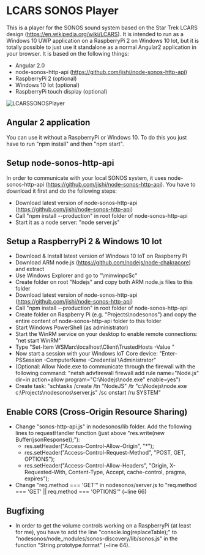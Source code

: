 # LCARS SONOS Player
This is a player for the SONOS sound system based on the Star Trek LCARS design (https://en.wikipedia.org/wiki/LCARS). It is intended to run as a Windows 10 UWP application on a RaspberryPi 2 on Windows 10 Iot, but it is totally possible to just use it standalone as a normal Angular2 application in your browser. It is based on the following things:
- Angular 2.0
- node-sonos-http-api (https://github.com/jishi/node-sonos-http-api)
- RaspberryPi 2 (optional)
- Windows 10 Iot (optional)
- RaspberryPi touch display (optional)

![LCARSSONOSPlayer](http://timokorinth.de/wp-content/uploads/2016/03/LCARS_SONOS_PlayerV2.png)

## Angular 2 application
You can use it without a RaspberryPi or Windows 10. To do this you just have to run "npm install" and then "npm start".

## Setup node-sonos-http-api
In order to communicate with your local SONOS system, it uses node-sonos-http-api (https://github.com/jishi/node-sonos-http-api). You have to download it first and do the following steps:
- Download latest version of node-sonos-http-api (https://github.com/jishi/node-sonos-http-api)
- Call "npm install --production" in root folder of node-sonos-http-api
- Start it as a node server: "node server.js"

## Setup a RaspberryPi 2 & Windows 10 Iot
- Download & Install latest version of Windows 10 IoT on Raspberry Pi
- Download ARM node.js (https://github.com/nodejs/node-chakracore) and extract
- Use Windows Explorer and go to "\\minwinpc\$c"
- Create folder on root "Nodejs" and copy both ARM node.js files to this folder
- Download latest version of node-sonos-http-api (https://github.com/jishi/node-sonos-http-api)
- Call "npm install --production" in root folder of node-sonos-http-api
- Create folder on Raspberry Pi (e.g. "Projects\nodesonos") and copy the entire content of node-sonos-http-api folder to this folder
- Start Windows PowerShell (as administrator)
- Start the WinRM service on your desktop to enable remote connections: "net start WinRM"
- Type "Set-Item WSMan:\localhost\Client\TrustedHosts -Value <machine-name or IP Address>"
- Now start a session with your Windows IoT Core device: "Enter-PSSession -ComputerName <machine-name or IP Address> -Credential <machine-name or IP Address or localhost>\Administrator"
- (Optional: Allow Node.exe to communicate through the firewall with the following command: "netsh advfirewall firewall add rule name="Node.js" dir=in action=allow program="C:\Nodejs\node.exe" enable=yes")
- Create task: "schtasks /create /tn "NodeJS" /tr "c:\Nodejs\node.exe c:\Projects\nodesonos\server.js" /sc onstart /ru SYSTEM"

## Enable CORS (Cross-Origin Resource Sharing)
- Change "sonos-http-api.js" in nodesonos/lib folder. Add the following lines to requestHandler function (just above "res.write(new Buffer(jsonResponse));"):
    - res.setHeader("Access-Control-Allow-Origin", "*");
    - res.setHeader("Access-Control-Request-Method", "POST, GET, OPTIONS");
    - res.setHeader("Access-Control-Allow-Headers", "Origin, X-Requested-With, Content-Type, Accept, cache-control, pragma, expires");
- Change "req.method === 'GET'" in nodesonos/server.js to "req.method === 'GET' || req.method === 'OPTIONS'" (~line 66)

## Bugfixing
- In order to get the volume controls working on a RaspberryPi (at least for me), you have to add the line "console.log(replaceTable);" to "nodesonos/node_modules/sonos-discovery/lib/sonos.js" in the function "String.prototype.format" (~line 64).
